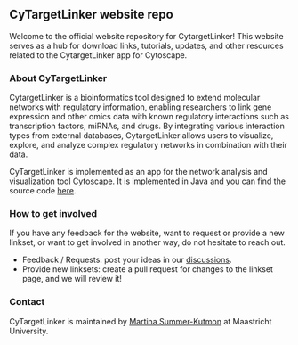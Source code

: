 ## CyTargetLinker website repo

Welcome to the official website repository for CytargetLinker! This website serves as a hub for download links, tutorials, updates, and other resources related to the CytargetLinker app for Cytoscape. 

### About CyTargetLinker

CytargetLinker is a bioinformatics tool designed to extend molecular networks with regulatory information, enabling researchers to link gene expression and other omics data with known regulatory interactions such as transcription factors, miRNAs, and drugs. By integrating various interaction types from external databases, CytargetLinker allows users to visualize, explore, and analyze complex regulatory networks in combination with their data.

CyTargetLinker is implemented as an app for the network analysis and visualization tool [Cytoscape](https://cytoscape.org/). It is implemented in Java and you can find the source code [here](https://github.com/cytargetlinker/cytargetlinker). 

### How to get involved
If you have any feedback for the website, want to request or provide a new linkset, or want to get involved in another way, do not hesitate to reach out. 

* Feedback / Requests: post your ideas in our [discussions](https://github.com/CyTargetLinker/cytargetlinker.github.io/discussions).
* Provide new linksets: create a pull request for changes to the linkset page, and we will review it!

### Contact
CyTargetLinker is maintained by [Martina Summer-Kutmon](https://github.com/mkutmon) at Maastricht University.
